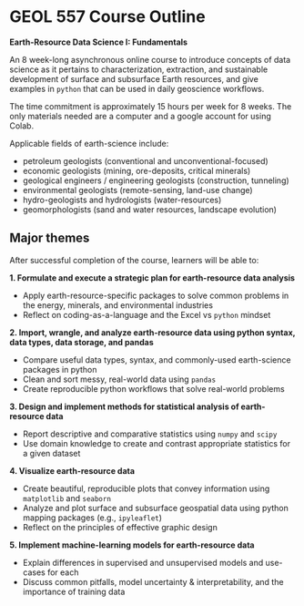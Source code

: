 # GEOL 557 Course Outline

**Earth-Resource Data Science I: Fundamentals**

An 8 week-long asynchronous online course to introduce concepts of data science as it pertains to characterization, extraction, and sustainable development of surface and subsurface Earth resources, and give examples in `python` that can be used in daily geoscience workflows.

The time commitment is approximately 15 hours per week for 8 weeks. The only materials needed are a computer and a google account for using Colab.

Applicable fields of earth-science include:
- petroleum geologists (conventional and unconventional-focused)
- economic geologists (mining, ore-deposits, critical minerals)
- geological engineers / engineering geologists (construction, tunneling)
- environmental geologists (remote-sensing, land-use change)
- hydro-geologists and hydrologists (water-resources)
- geomorphologists (sand and water resources, landscape evolution)

## Major themes

After successful completion of the course, learners will be able to:

**1. Formulate and execute a strategic plan for earth-resource data analysis**
  - Apply earth-resource-specific packages to solve common problems in the energy, minerals, and environmental industries
  - Reflect on coding-as-a-language and the Excel vs `python` mindset

**2. Import, wrangle, and analyze earth-resource data using python syntax, data types, data storage, and pandas**
  - Compare useful data types, syntax, and commonly-used earth-science packages in python
  - Clean and sort messy, real-world data using `pandas`
  - Create reproducible python workflows that solve real-world problems  

**3. Design and implement methods for statistical analysis of earth-resource data**
  - Report descriptive and comparative statistics using `numpy` and `scipy`
  - Use domain knowledge to create and contrast appropriate statistics for a given dataset

**4. Visualize earth-resource data**
  - Create beautiful, reproducible plots that convey information using `matplotlib` and `seaborn`
  - Analyze and plot surface and subsurface geospatial data using python mapping packages (e.g., `ipyleaflet`)
  - Reflect on the principles of effective graphic design

**5. Implement machine-learning models for earth-resource data**
  - Explain differences in supervised and unsupervised models and use-cases for each
  - Discuss common pitfalls, model uncertainty & interpretability, and the importance of training data

